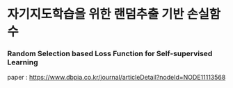 # 자기지도학습을 위한 랜덤추출 기반 손실함수
### Random Selection based Loss Function for Self-supervised Learning

paper : https://www.dbpia.co.kr/journal/articleDetail?nodeId=NODE11113568
